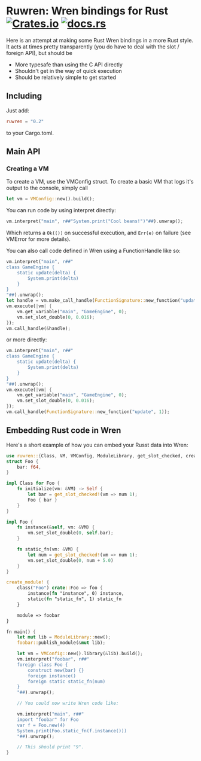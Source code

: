 # Ruwren: Wren bindings for Rust [![Crates.io](https://img.shields.io/crates/v/ruwren)](https://crates.io/crates/ruwren) [![docs.rs](https://docs.rs/ruwren/badge.svg)](https://docs.rs/ruwren/)

Here is an attempt at making some Rust Wren bindings in a more Rust style.
It acts at times pretty transparently (you do have to deal with the slot / foreign API), but should be 

- More typesafe than using the C API directly
- Shouldn't get in the way of quick execution
- Should be relatively simple to get started

## Including

Just add:

```toml
ruwren = "0.2"
```

to your Cargo.toml.

## Main API

### Creating a VM

To create a VM, use the VMConfig struct. To create a basic VM that logs it's output to the console, simply call

```rust
let vm = VMConfig::new().build();
```

You can run code by using interpret directly:

```rust
vm.interpret("main", r##"System.print("Cool beans!")"##).unwrap();
```

Which returns a `Ok(())` on successful execution, and `Err(e)` on failure (see VMError for more details).

You can also call code defined in Wren using a FunctionHandle like so:

```rust
vm.interpret("main", r##"
class GameEngine {
	static update(delta) {
		System.print(delta)
	}
}
"##).unwrap();
let handle = vm.make_call_handle(FunctionSignature::new_function("update", 1));
vm.execute(|vm| {
	vm.get_variable("main", "GameEngine", 0);
	vm.set_slot_double(0, 0.016);
});
vm.call_handle(&handle);
```

or more directly:

```rust
vm.interpret("main", r##"
class GameEngine {
	static update(delta) {
		System.print(delta)
	}
}
"##).unwrap();
vm.execute(|vm| {
	vm.get_variable("main", "GameEngine", 0);
	vm.set_slot_double(0, 0.016);
});
vm.call_handle(FunctionSignature::new_function("update", 1));
```

## Embedding Rust code in Wren

Here's a short example of how you can embed your Russt data into Wren:

```rust
use ruwren::{Class, VM, VMConfig, ModuleLibrary, get_slot_checked, create_module};
struct Foo {
	bar: f64,
}

impl Class for Foo {
	fn initialize(vm: &VM) -> Self {
		let bar = get_slot_checked!(vm => num 1);
		Foo { bar }
	}
}

impl Foo {
	fn instance(&self, vm: &VM) {
		vm.set_slot_double(0, self.bar);
	}

	fn static_fn(vm: &VM) {
		let num = get_slot_checked!(vm => num 1);
		vm.set_slot_double(0, num + 5.0)
	}
}

create_module! {
	class("Foo") crate::Foo => foo {
		instance(fn "instance", 0) instance,
		static(fn "static_fn", 1) static_fn
	}

	module => foobar
}

fn main() {
	let mut lib = ModuleLibrary::new();
	foobar::publish_module(&mut lib);

	let vm = VMConfig::new().library(&lib).build();
	vm.interpret("foobar", r##"
	foreign class Foo {
		construct new(bar) {}
		foreign instance()
		foreign static static_fn(num)
	}
	"##).unwrap();

	// You could now write Wren code like:

	vm.interpret("main", r##"
	import "foobar" for Foo
	var f = Foo.new(4)
	System.print(Foo.static_fn(f.instance()))
	"##).unwrap();

	// This should print "9".
}
```